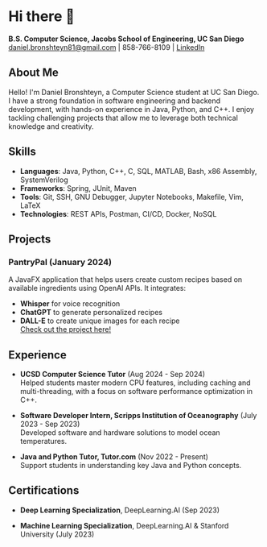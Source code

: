 
# Hi there 👋 

**B.S. Computer Science, Jacobs School of Engineering, UC San Diego**  
daniel.bronshteyn81@gmail.com | 858-766-8109 | [LinkedIn](https://www.linkedin.com/in/daniel-bronshteyn-78862212a/)

## About Me

Hello! I'm Daniel Bronshteyn, a Computer Science student at UC San Diego. I have a strong foundation in software engineering and backend development, with hands-on experience in Java, Python, and C++. I enjoy tackling challenging projects that allow me to leverage both technical knowledge and creativity.

## Skills

- **Languages**: Java, Python, C++, C, SQL, MATLAB, Bash, x86 Assembly, SystemVerilog
- **Frameworks**: Spring, JUnit, Maven
- **Tools**: Git, SSH, GNU Debugger, Jupyter Notebooks, Makefile, Vim, LaTeX
- **Technologies**: REST APIs, Postman, CI/CD, Docker, NoSQL

## Projects

### PantryPal (January 2024)
A JavaFX application that helps users create custom recipes based on available ingredients using OpenAI APIs. It integrates:
- **Whisper** for voice recognition
- **ChatGPT** to generate personalized recipes
- **DALL-E** to create unique images for each recipe  
[Check out the project here!](https://github.com/dbronshteyn/PantryPal)

## Experience

- **UCSD Computer Science Tutor** (Aug 2024 - Sep 2024)  
  Helped students master modern CPU features, including caching and multi-threading, with a focus on software performance optimization in C++.
  
- **Software Developer Intern, Scripps Institution of Oceanography** (July 2023 - Sep 2023)  
  Developed software and hardware solutions to model ocean temperatures.

- **Java and Python Tutor, Tutor.com** (Nov 2022 - Present)  
  Support students in understanding key Java and Python concepts.

## Certifications

- **Deep Learning Specialization**, DeepLearning.AI (Sep 2023)

- **Machine Learning Specialization**, DeepLearning.AI & Stanford University (July 2023)
